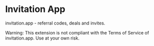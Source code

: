 # Invitation App

invitation.app - referral codes, deals and invites.

Warning: This extension is not compliant with the Terms of Service of invitation.app. Use at your own risk.
